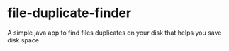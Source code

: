 # file-duplicate-finder
A simple java app to find files duplicates on your disk that helps you save disk space
